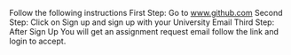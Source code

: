 Follow the following instructions 
First Step: Go to www.github.com
Second Step: Click on Sign up and sign up with your University Email 
Third Step: After Sign Up You will get an assignment request email follow the link and login to accept.
